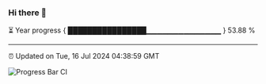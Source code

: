 ### Hi there 👋

⏳ Year progress { ████████████████▁▁▁▁▁▁▁▁▁▁▁▁▁▁ } 53.88 %

---

⏰ Updated on Tue, 16 Jul 2024 04:38:59 GMT

![Progress Bar CI](https://github.com/IshwaranRudhara/GIT-ACTION/workflows/Progress%20Bar%20CI/badge.svg)
